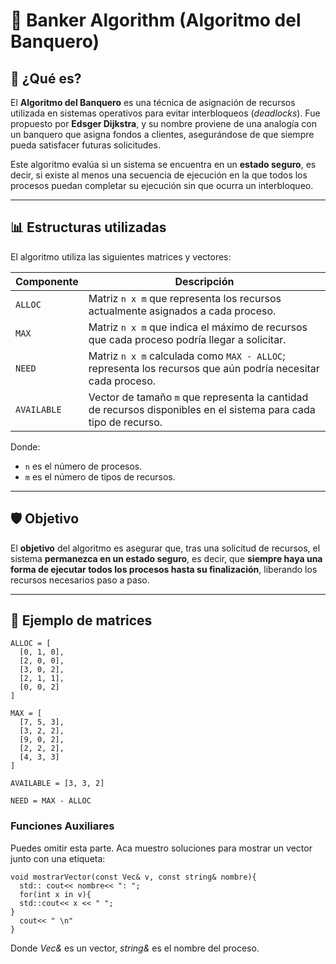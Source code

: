 # 🧠 Banker Algorithm (Algoritmo del Banquero)

## 📌 ¿Qué es?

El **Algoritmo del Banquero** es una técnica de asignación de recursos utilizada en sistemas operativos para evitar interbloqueos (*deadlocks*). Fue propuesto por **Edsger Dijkstra**, y su nombre proviene de una analogía con un banquero que asigna fondos a clientes, asegurándose de que siempre pueda satisfacer futuras solicitudes.

Este algoritmo evalúa si un sistema se encuentra en un **estado seguro**, es decir, si existe al menos una secuencia de ejecución en la que todos los procesos puedan completar su ejecución sin que ocurra un interbloqueo.

---

## 📊 Estructuras utilizadas

El algoritmo utiliza las siguientes matrices y vectores:

| Componente  | Descripción |
|-------------|-------------|
| `ALLOC`     | Matriz `n x m` que representa los recursos actualmente asignados a cada proceso. |
| `MAX`       | Matriz `n x m` que indica el máximo de recursos que cada proceso podría llegar a solicitar. |
| `NEED`      | Matriz `n x m` calculada como `MAX - ALLOC`; representa los recursos que aún podría necesitar cada proceso. |
| `AVAILABLE` | Vector de tamaño `m` que representa la cantidad de recursos disponibles en el sistema para cada tipo de recurso. |

Donde:
- `n` es el número de procesos.
- `m` es el número de tipos de recursos.

---

## 🛡️ Objetivo

El **objetivo** del algoritmo es asegurar que, tras una solicitud de recursos, el sistema **permanezca en un estado seguro**, es decir, que **siempre haya una forma de ejecutar todos los procesos hasta su finalización**, liberando los recursos necesarios paso a paso.

---

## 🧮 Ejemplo de matrices

```text
ALLOC = [
  [0, 1, 0],
  [2, 0, 0],
  [3, 0, 2],
  [2, 1, 1],
  [0, 0, 2]
]

MAX = [
  [7, 5, 3],
  [3, 2, 2],
  [9, 0, 2],
  [2, 2, 2],
  [4, 3, 3]
]

AVAILABLE = [3, 3, 2]

NEED = MAX - ALLOC

```
### Funciones Auxiliares
Puedes omitir esta parte.
Aca muestro soluciones para mostrar un vector junto con una etiqueta:

```
void mostrarVector(const Vec& v, const string& nombre){
  std:: cout<< nombre<< ": ";
  for(int x in v){
  std::cout<< x << " ";
}
  cout<< " \n"
}
```
Donde *Vec&* es un vector, *string&* es el nombre del proceso.



